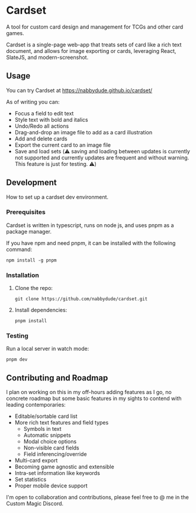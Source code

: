 # Cardset

A tool for custom card design and management for TCGs and other card games.

Cardset is a single-page web-app that treats sets of card like a rich text document, and allows for image exporting or cards, leveraging React, SlateJS, and modern-screenshot.

## Usage

You can try Cardset at <https://nabbydude.github.io/cardset/>

As of writing you can:

- Focus a field to edit text
- Style text with bold and italics
- Undo/Redo all actions
- Drag-and-drop an image file to add as a card illustration
- Add and delete cards
- Export the current card to an image file
- Save and load sets (:warning: saving and loading between updates is currently not supported and currently updates are frequent and without warning. This feature is just for testing. :warning:)

## Development

How to set up a cardset dev environment.

### Prerequisites

Cardset is written in typescript, runs on node js, and uses pnpm as a package manager.

If you have npm and need pnpm, it can be installed with the following command:

```
npm install -g pnpm
```

### Installation

1. Clone the repo:

	```
	git clone https://github.com/nabbydude/cardset.git
	```

2. Install dependencies:

	```
	pnpm install
	```

### Testing

Run a local server in watch mode:

```
pnpm dev
```

## Contributing and Roadmap

I plan on working on this in my off-hours adding features as I go, no concrete roadmap but some basic features in my sights to contend with leading contemporaries:

* Editable/sortable card list
* More rich text features and field types
	* Symbols in text
	* Automatic snippets
	* Modal choice options
	* Non-visible card fields
	* Field inferencing/override
* Multi-card export
* Becoming game agnostic and extensible
* Intra-set information like keywords
* Set statistics
* Proper mobile device support

I'm open to collaboration and contributions, please feel free to @ me in the Custom Magic Discord.
